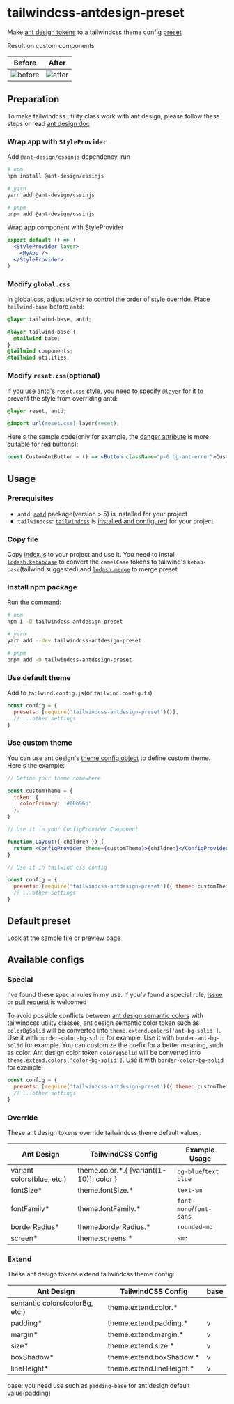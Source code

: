# tailwindcss-antdesign-preset

Make [ant design tokens](https://ant.design/docs/react/customize-theme#seedtoken) to a tailwindcss theme config [preset](https://tailwindcss.com/docs/presets)

Result on custom components

| Before                                                                                         | After                                                                                        |
| ---------------------------------------------------------------------------------------------- | -------------------------------------------------------------------------------------------- |
| ![before](https://cdn.jsdelivr.net/gh/rexcape/tailwindcss-antdesign-preset/.github/before.png) | ![after](https://cdn.jsdelivr.net/gh/rexcape/tailwindcss-antdesign-preset/.github/after.png) |

## Preparation

To make tailwindcss utility class work with ant design, please follow these steps or read [ant design doc](https://ant.design/docs/react/compatible-style#compatible-with-third-party-style-libraries)

### Wrap app with `StyleProvider`

Add `@ant-design/cssinjs` dependency, run

```sh
# npm
npm install @ant-design/cssinjs

# yarn
yarn add @ant-design/cssinjs

# pnpm
pnpm add @ant-design/cssinjs
```

Wrap app component with StyleProvider

```jsx
export default () => (
  <StyleProvider layer>
    <MyApp />
  </StyleProvider>
)
```

### Modify `global.css`

In global.css, adjust `@layer` to control the order of style override. Place `tailwind-base` before `antd`:

```css
@layer tailwind-base, antd;

@layer tailwind-base {
  @tailwind base;
}
@tailwind components;
@tailwind utilities;
```

### Modify `reset.css`(optional)

If you use antd's `reset.css` style, you need to specify `@layer` for it to prevent the style from overriding antd:

```css
@layer reset, antd;

@import url(reset.css) layer(reset);
```

Here's the sample code(only for example, the [danger attribute](https://ant.design/components/button#components-button-demo-danger) is more suitable for red buttons):

```jsx
const CustomAntButton = () => <Button className="p-0 bg-ant-error">Custom Button</Button>
```

## Usage

### Prerequisites

- `antd`: [`antd`](https://www.npmjs.com/package/antd) package(version > 5) is installed for your project
- `tailwindcss`: [`tailwindcss`](https://www.npmjs.com/package/tailwindcss) is [installed and configured](https://tailwindcss.com/docs/installation) for your project

### Copy file

Copy [index.js](./src/index.js) to your project and use it. You need to install [`lodash.kebabcase`](https://www.npmjs.com/package/lodash.merge) to convert the `camelCase` tokens to tailwind's `kebab-case`(tailwind suggested) and [`lodash.merge`](https://www.npmjs.com/package/lodash.merge) to merge preset

### Install npm package

Run the command:

```sh
# npm
npm i -D tailwindcss-antdesign-preset

# yarn
yarn add --dev tailwindcss-antdesign-preset

# pnpm
pnpm add -D tailwindcss-antdesign-preset
```

### Use default theme

Add to `tailwind.config.js`(or `tailwind.config.ts`)

```js
const config = {
  presets: [require('tailwindcss-antdesign-preset')()],
  // ...other settings
}
```

### Use custom theme

You can use ant design's [theme config object](https://ant.design/docs/react/customize-theme#theme) to define custom theme. Here's the example:

```jsx
// Define your theme somewhere

const customTheme = {
  token: {
    colorPrimary: '#00b96b',
  },
}

// Use it in your ConfigProvider Component

function Layout({ children }) {
  return <ConfigProvider theme={customTheme}>{children}</ConfigProvider>
}

// Use it in tailwind css config

const config = {
  presets: [require('tailwindcss-antdesign-preset')({ theme: customTheme })],
  // ...other settings
}
```

## Default preset

Look at the [sample file](./src/sample.js) or [preview page](https://rexcape.github.io/tailwindcss-antdesign-preset/)

## Available configs

### Special

I've found these special rules in my use. If you'v found a special rule, [issue](https://github.com/rexcape/tailwindcss-antdesign-preset/issues/new) or [pull request](https://github.com/rexcape/tailwindcss-antdesign-preset/compare) is welcomed

To avoid possible conflicts between [ant design semantic colors](https://ant.design/docs/react/customize-theme#maptoken) with tailwindcss utility classes, ant design semantic color token such as `colorBgSolid` will be converted into `theme.extend.colors['ant-bg-solid']`. Use it with `border-color-bg-solid` for example. Use it with `border-ant-bg-solid` for example. You can customize the prefix for a better meaning, such as color. Ant design color token `colorBgSolid` will be converted into `theme.extend.colors['color-bg-solid']`. Use it with `border-color-bg-solid` for example.

```js
const config = {
  presets: [require('tailwindcss-antdesign-preset')({ theme: customTheme, colorPrefix: 'color' })],
  // ...other settings
}
```

### Override

These ant design tokens override tailwindcss theme default values:

| Ant Design                 | TailwindCSS Config                        | Example Usage           |
| -------------------------- | ----------------------------------------- | ----------------------- |
| variant colors(blue, etc.) | theme.color.\*.{ [variant(1-10)]: color } | `bg-blue`/`text blue`   |
| fontSize\*                 | theme.fontSize.\*                         | `text-sm`               |
| fontFamily\*               | theme.fontFamily.\*                       | `font-mono`/`font-sans` |
| borderRadius\*             | theme.borderRadius.\*                     | `rounded-md`            |
| screen\*                   | theme.screens.\*                          | `sm:`                   |

### Extend

These ant design tokens extend tailwindcss theme config:

| Ant Design                     | TailwindCSS Config         | base |
| ------------------------------ | -------------------------- | ---- |
| semantic colors(colorBg, etc.) | theme.extend.color.\*      |      |
| padding\*                      | theme.extend.padding.\*    | v    |
| margin\*                       | theme.extend.margin.\*     | v    |
| size\*                         | theme.extend.size.\*       | v    |
| boxShadow\*                    | theme.extend.boxShadow.\*  | v    |
| lineHeight\*                   | theme.extend.lineHeight.\* | v    |

base: you need use such as `padding-base` for ant design default value(padding)
